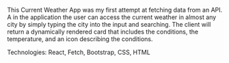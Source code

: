 This Current Weather App was my first attempt at fetching data from an API. A in the application the user can access the current weather in almost any city by simply typing the city into the input and searching. The client will return a dynamically rendered card that includes the conditions, the temperature, and an icon describing the conditions. 

Technologies: React, Fetch, Bootstrap, CSS, HTML
